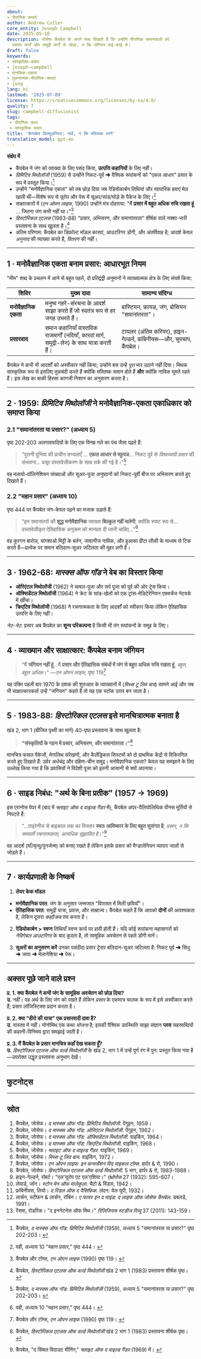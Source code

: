 ```yaml
---
about:
- पौराणिक कथाएं
author: Andrew Cutler
core_entity: Joseph Campbell
date: 2025-05-10
description: जोसेफ कैंपबेल के अपने शब्द दिखाते हैं कि उन्होंने पौराणिक समानताओं को
  व्यापार मार्गों और समुद्री मार्गों से जोड़ा, न कि जंगियन वाई-फाई से।
draft: false
keywords:
- सांस्कृतिक-प्रसार
- joseph-campbell
- मानसिक-एकता
- तुलनात्मक-पौराणिक-कथाएं
- jung
lang: hi
lastmod: '2025-07-09'
license: https://creativecommons.org/licenses/by-sa/4.0/
quality: 7
slug: campbell-diffusionist
tags:
 - पौराणिक कथा
 - सांस्कृतिक प्रसार
title: 'कैम्पबेल डिफ्यूज़निस्ट: नावें, न कि मस्तिष्क तरंगें'
translation_model: gpt-4o
---
```


**संक्षेप में**

- कैंपबेल ने जंग को व्याख्या के लिए पसंद किया, **उत्पत्ति कहानियों** के लिए नहीं। 
- *प्रिमिटिव मिथोलॉजी* (1959) से उन्होंने निकट-पूर्व ➜ वैश्विक रूपांकनों को "एकल आधार" प्रसार के रूप में प्रस्तुत किया।[^1] 
- उन्होंने "मनोवैज्ञानिक एकता" को तब छोड़ दिया जब रेडियोकार्बन तिथियां और व्यापारिक हवाएं मेल खाती थीं—विशेष रूप से यूरोप और पेरू में सूअर/सांड/घोड़े के पैकेज के लिए।[^2] 
- साक्षात्कारों में (*एन ओपन लाइफ*, 1990) उन्होंने मंत्र दोहराया: "मैं **प्रसार में बहुत अधिक रुचि रखता हूं** … जितना जंग कभी नहीं था।"[^3] 
- *हिस्टोरिकल एटलस* (1983-88) "प्रसार, अभिसरण, और समानांतरता" शीर्षक वाले नक्शा-भारी प्रस्तावना के साथ खुलता है।[^4] 
- अंतिम परिणाम: कैंपबेल का डिफ़ॉल्ट मॉडल कारवां, आउटरिगर डोंगी, और अंतर्विवाह है; आदर्श केवल *अनुनाद* की व्याख्या करते हैं, *वितरण* की नहीं।

---

## 1 · मनोवैज्ञानिक एकता बनाम प्रसार: आधारभूत नियम

"मीम" शब्द के प्रचलन में आने से बहुत पहले, दो प्रतिद्वंद्वी अनुमानों ने व्याख्यात्मक क्षेत्र के लिए संघर्ष किया:

| शिविर | मुख्य दावा | सामान्य संदिग्ध |
|------|------------|---------------|
| **मनोवैज्ञानिक एकता** | मनुष्य गहरे-संरचना के आदर्श साझा करते हैं जो स्वतंत्र रूप से हर जगह उभरते हैं। | बास्टियन, फ्रायड, जंग, बोसियन "समानांतरता"। |
| **प्रसारवाद** | समान कहानियाँ वास्तविक राजमार्गों (नदियाँ, कारवां मार्ग, समुद्री-लेन) के साथ यात्रा करती हैं। | टायलर (अंतिम करियर), हाइन-गेल्डर्न, फ्रॉबेनीयस—और, चुपचाप, कैंपबेल। |

कैंपबेल ने कभी भी आदर्शों को अस्वीकार नहीं किया; उन्होंने बस उन्हें *पूरा* भार उठाने नहीं दिया। मिथक सांस्कृतिक रूप से इसलिए तुकबंदी करते हैं क्योंकि मस्तिष्क समान होते हैं **और** क्योंकि नाविक घूमते रहते हैं। इस लेख का बाकी हिस्सा कागजी निशान का अनुसरण करता है।

---

## 2 · 1959: *प्रिमिटिव मिथोलॉजी* ने मनोवैज्ञानिक-एकता एकाधिकार को समाप्त किया

### 2.1 "समानांतरता या प्रसार?" (अध्याय 5)

पृष्ठ 202-203 अलगाववादियों के लिए एक विनम्र गले का पंच जैसा पढ़ते हैं:

> "पुरानी दुनिया की प्राचीन सभ्यताएँ … **एकल आधार से व्युत्पन्न**… निकट पूर्व से *विश्वव्यापी प्रसार* की संभावना… प्रचुर दस्तावेज़ीकरण के साथ तर्क की गई है।"[^1]

वह मलायो-पॉलिनेशियन संख्याओं और सूअर-पूजा अनुष्ठानों को निकट-पूर्वी बीज पर अभिसरण करते हुए दिखाते हैं।

### 2.2 "महान प्रसार" (अध्याय 10)

पृष्ठ 444 पर कैंपबेल जंग-केवल पढ़ने का मजाक उड़ाते हैं:

> "इन समानांतरों की **शुद्ध मनोवैज्ञानिक** व्याख्या **बिल्कुल नहीं चलेगी**, क्योंकि स्पष्ट रूप से…दस्तावेज़ीकृत ऐतिहासिक अनुक्रम को मान्यता दी जानी चाहिए…"[^2]

वह कुरगन बारोज़, यांगशाओ मिट्टी के बर्तन, जावानीज नाविक, और हुआका प्रीटा लौकी के माध्यम से टिक करते हैं—प्रत्येक पर समान बलिदान-सूअर जटिलता की मुहर लगी है।

---

## 3 · 1962-68: *मास्क्स ऑफ गॉड* ने वेब का विस्तार किया

- **ओरिएंटल मिथोलॉजी** (1962) ने चावल-पूजा और सर्प पूजा को पूर्व की ओर ट्रेस किया। 
- **ऑक्सिडेंटल मिथोलॉजी** (1964) ने क्रेट के सांड-खेलों को एक ट्रांस-मेडिटेरेनियन एक्सचेंज नेटवर्क में खींचा। 
- **क्रिएटिव मिथोलॉजी** (1968) ने रचनात्मकता के लिए आदर्शों को स्वीकार किया लेकिन ऐतिहासिक उत्पत्ति के लिए नहीं।

*नेट-नेट*: प्रसार अब कैंपबेल का **शून्य परिकल्पना** है किसी भी तंग रूपांकनों के समूह के लिए।

---

## 4 · व्याख्यान और साक्षात्कार: कैंपबेल बनाम जंगियन

> "मैं **जंगियन नहीं हूं**…मैं **प्रसार और ऐतिहासिक संबंधों में जंग से बहुत अधिक रुचि रखता हूं**, *बहुत, बहुत अधिक*।" —*एन ओपन लाइफ*, पृष्ठ 119[^3]

यह पंक्ति पहली बार 1970 के दशक की शुरुआत के व्याख्यानों में (*मिथ्स टू लिव बाय*) सामने आई और जब भी साक्षात्कारकर्ता उन्हें "जंगियन" कहते हैं तो यह एक स्टॉक उत्तर बन जाता है।

---

## 5 · 1983-88: *हिस्टोरिकल एटलस* इसे मानचित्रात्मक बनाता है

खंड 2, भाग 1 (बीजित पृथ्वी का मार्ग) 40-पृष्ठ प्रस्तावना के साथ खुलता है:

> **"संस्कृतियों के गठन में प्रसार, अभिसरण, और समानांतरता।"**[^4]

मानचित्र फसल पैकेजों, मेगालिथ संरेखणों, और कैलेंड्रिकल सिस्टमों को दो प्राथमिक केंद्रों से विकिरणित करते हुए दिखाते हैं: उर्वर अर्धचंद्र और दक्षिण-चीन समुद्र। मनोवैज्ञानिक एकता? केवल यह समझाने के लिए उल्लेख किया गया है कि प्रवासियों ने विदेशी पूजा को इतनी आसानी से क्यों अपनाया।

---

## 6 · साइड निबंध: "अर्थ के बिना प्रतीक" (1957 → 1969)

इस एरानोस पेपर में (बाद में *फ्लाइट ऑफ द वाइल्ड गैंडर* में), कैंपबेल अपर-पैलियोलिथिक वीनस मूर्तियों से निपटते हैं:

> "...पाइरेनीज से बाइकाल तक का विस्तार **स्वतः आविष्कार के लिए बहुत सुसंगत है**; *प्रसार, न कि समवर्ती रचनात्मकता, अत्यधिक सुझावित है*।"[^5]

वह आदर्श (माँ/मृत्यु/पुनर्जन्म) को बनाए रखते हैं लेकिन इसके प्रसार को मैग्डालेनियन व्यापार जालों से जोड़ते हैं।

---

## 7 · कार्यप्रणाली के निष्कर्ष

1. **लेयर केक मॉडल** 
 - **मनोवैज्ञानिक परत**: जंग के अनुसार जन्मजात "विरासत में मिली छवियाँ"। 
 - **ऐतिहासिक परत**: समुद्री यात्रा, प्रवास, और साम्राज्य। 
 कैंपबेल कहते हैं कि आपको **दोनों** की आवश्यकता है, लेकिन दूसरा *कहाँ/कब* तय करता है।

2. **रेडियोकार्बन > स्वप्न** 
 तिथियाँ स्वप्न कार्य पर हावी होती हैं। यदि कोई रूपांकना महासागरों को *नेविगेबल आउटरिगर* के बाद कूदता है, तो सामूहिक अवचेतन से पहले डोंगी मानें।

3. **सूअरों का अनुसरण करें** 
 उनका पसंदीदा प्रसार ट्रेसर बलिदान-सूअर जटिलता है: निकट पूर्व ➜ सिंधु ➜ जावा ➜ मेलानेशिया ➜ पेरू।

---

## अक्सर पूछे जाने वाले प्रश्न <!-- FAQPage schema समर्थन बनाए रखता है। 2–5 प्रश्न-उत्तर जोड़े उत्पन्न करें। -->

**प्र. 1. क्या कैंपबेल ने कभी जंग के सामूहिक अवचेतन को छोड़ दिया?**  
**उ.** नहीं। वह अर्थ के लिए जंग को रखते हैं लेकिन *प्रसार* के एकमात्र चालक के रूप में इसे अस्वीकार करते हैं; प्रसार लॉजिस्टिक्स प्रदान करता है।

**प्र. 2. क्या "हीरो की यात्रा" एक प्रसारवादी दावा है?**  
**उ.** वास्तव में नहीं। मोनोमिथ एक कथा *योजना* है; इसकी वैश्विक उपस्थिति साझा संज्ञान **प्लस** सहस्राब्दियों की कहानी-विनिमय द्वारा समझाई जाती है।

**प्र. 3. मैं कैंपबेल के प्रसार मानचित्र कहाँ देख सकता हूँ?**  
**उ.** *हिस्टोरिकल एटलस ऑफ वर्ल्ड मिथोलॉजी* के खंड 2, भाग 1 में उन्हें पूर्ण रंग में पुन: प्रस्तुत किया गया है—उपरोक्त उद्धृत प्रस्तावना अनुभाग देखें।

---

## फुटनोट्स

[^oai1]: [Maypoleofwisdom](https://maypoleofwisdom.com/wp-content/uploads/2021/01/themasksofgodprimitivemythologycampbell.pdf)
[^oai2]: [Miembrosadepac](https://www.miembrosadepac.org/wp-content/uploads/2015Copia/09/Rensma-Innateness-of-Myth.pdf)
[^oai3]: [Gapines](https://www.gapines.org/eg/opac/record/5528480)
[^oai4]: [Link](https://link.springer.com/10.1007/978-0-387-71802-6_93)
[^1]: कैंपबेल, *द मास्क्स ऑफ गॉड: प्रिमिटिव मिथोलॉजी* (1959), अध्याय 5 "समानांतरता या प्रसार?" पृष्ठ 202-203। [^oai1] 
[^2]: वही, अध्याय 10 "महान प्रसार," पृष्ठ 444। [^oai1] 
[^3]: कैंपबेल और टॉम्स, *एन ओपन लाइफ* (1990) पृष्ठ 119। [^oai2] 
[^4]: कैंपबेल, *हिस्टोरिकल एटलस ऑफ वर्ल्ड मिथोलॉजी* खंड 2 भाग 1 (1983) प्रस्तावना शीर्षक पृष्ठ। [^oai3] 
[^5]: कैंपबेल, "द सिंबल विदाउट मीनिंग," *फ्लाइट ऑफ द वाइल्ड गैंडर* (1969) में। [^oai4] 

---

## स्रोत

1. कैंपबेल, जोसेफ। *द मास्क्स ऑफ गॉड: प्रिमिटिव मिथोलॉजी*. पेंगुइन, 1959। 
2. कैंपबेल, जोसेफ। *द मास्क्स ऑफ गॉड: ओरिएंटल मिथोलॉजी*. पेंगुइन, 1962। 
3. कैंपबेल, जोसेफ। *द मास्क्स ऑफ गॉड: ऑक्सिडेंटल मिथोलॉजी*. वाइकिंग, 1964। 
4. कैंपबेल, जोसेफ। *द मास्क्स ऑफ गॉड: क्रिएटिव मिथोलॉजी*. वाइकिंग, 1968। 
5. कैंपबेल, जोसेफ। *फ्लाइट ऑफ द वाइल्ड गैंडर*. वाइकिंग, 1969। 
6. कैंपबेल, जोसेफ। *मिथ्स टू लिव बाय*. वाइकिंग, 1972। 
7. कैंपबेल, जोसेफ। *एन ओपन लाइफ: इन कन्वर्सेशन विद माइकल टॉम्स*. हार्पर & रो, 1990। 
8. कैंपबेल, जोसेफ। *हिस्टोरिकल एटलस ऑफ वर्ल्ड मिथोलॉजी*. 5 भाग, हार्पर & रो, 1983-1988। 
9. हाइन-गेल्डर्न, रॉबर्ट। "एल'यूरोप एट एल'एशिया।" *एंथ्रोपोस* 27 (1932): 595-607। 
10. लेयार्ड, जॉन। *स्टोन मेन ऑफ मालेकुला*. चैटो & विंडस, 1942। 
11. फ्रॉबेनीयस, लियो। *द रिडल ऑफ द पैसिफिक*. लंदन: येल यूपी, 1932। 
12. लार्सन, स्टीफन & लार्सन, रॉबिन। *ए फायर इन द माइंड: द लाइफ ऑफ जोसेफ कैंपबेल*. डबलडे, 1991। 
13. रेंसमा, रोडरिक। "द इननेटनेस ऑफ मिथ।" *रिलिजियस स्टडीज रिव्यू* 37 (2011): 143-159।